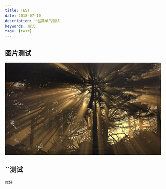 ```yaml
---
title: TEST
date: 2018-07-10
description: 一些简单的测试
keywords: 测试
tags: [test]
---
```


## 图片测试

<img src="/images/articles/test/1.jpeg" height="300" align=center/>

<!-- more -->

## \`\`测试

`你好`